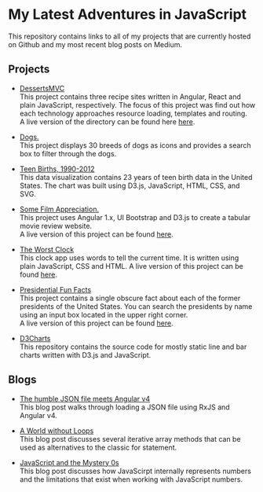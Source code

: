 # My Latest Adventures in JavaScript
This repository contains links to all of my projects that are currently hosted on Github and my most recent blog posts on Medium.  
  
  
## Projects  
* [DessertsMVC](https://github.com/sarafec/dessertsMVC)  
This project contains three recipe sites written in Angular, React and plain JavaScript, respectively. The focus of this project was find out how each technology approaches resource loading, templates and routing.  
A live version of the directory can be found here [here](https://sarafec.github.io/dessertsMVC/).  

* [Dogs.](https://github.com/sarafec/dogs)  
This project displays 30 breeds of dogs as icons and provides a search box to filter through the dogs.  
    
* [Teen Births, 1990-2012](https://bl.ocks.org/sarafec/287bc9628a723d70285178ff9b2a718a)   
This data visualization contains 23 years of teen birth data in the United States. The chart was built using D3.js, JavaScript, HTML, CSS, and SVG.     
  
* [Some Film Appreciation.](https://github.com/sarafec/saraWatchesMovies)  
This project uses Angular 1.x, UI Bootstrap and D3.js to create a tabular movie review website.   
A live version of this project can be found [here](https://sarafec.github.io/saraWatchesMovies/).
  
* [The Worst Clock](https://github.com/sarafec/theWorstClock)  
This clock app uses words to tell the current time. It is written using plain JavaScript, CSS and HTML.
A live version of this project can be found [here](https://sarafec.github.io/theWorstClock/).
  
* [Presidential Fun Facts](https://github.com/sarafec/presidentialFunFacts)  
This project contains a single obscure fact about each of the former presidents of the United States. You can search the presidents by name using an input box located in the upper right corner.    
A live version of this project can be found [here](https://sarafec.github.io/presidentialFunFacts/). 
  
* [D3Charts](https://github.com/sarafec/d3Charts)  
This repository contains the source code for mostly static line and bar charts written with D3.js and JavaScript.   
  
  
## Blogs  
* [The humble JSON file meets Angular v4](https://medium.com/@sarafecadu/the-humble-json-file-meets-angular-v4-6b8ae861b018)  
This blog post walks through loading a JSON file using RxJS and Angular v4.  
  
* [A World without Loops](https://medium.com/@sarafecadu/a-world-without-loops-f8f65a30c82d)  
This blog post discusses several iterative array methods that can be used as alternatives to the classic for statement.  
  
* [JavaScript and the Mystery 0s](https://medium.com/@sarafecadu/javascript-numbers-and-the-mystery-0s-b087c5cf21e2)  
This blog post discusses how JavaScirpt internally represents numbers and the limitations that exist when working with JavaScript numbers.